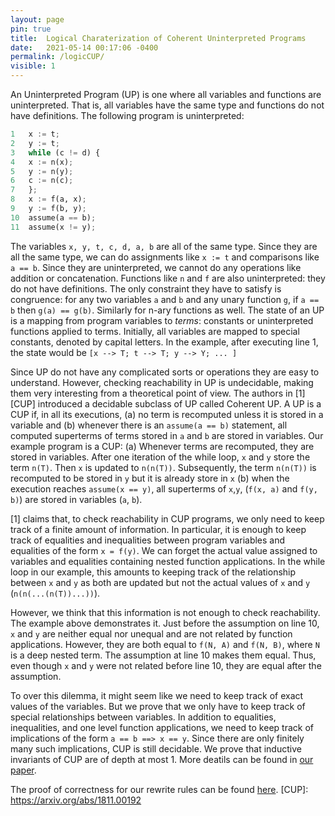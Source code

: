 ```yaml
---
layout: page
pin: true
title:  Logical Charaterization of Coherent Uninterpreted Programs
date:   2021-05-14 00:17:06 -0400
permalink: /logicCUP/
visible: 1
---
```

An Uninterpreted Program (UP) is one where all variables and functions are uninterpreted. That is, all variables have the same type and functions do not have definitions. The following program is uninterpreted:
```python
1   x := t;
2   y := t;
3   while (c != d) {
4   x := n(x);
5   y := n(y);
6   c := n(c);
7   };
8   x := f(a, x);
9   y := f(b, y);
10  assume(a == b);
11  assume(x != y);
```
The variables `x, y, t, c, d, a, b` are all of the same type. Since they are all the same type, we can do assignments like `x := t` and comparisons like `a == b`. Since they are uninterpreted, we cannot do any operations like addition or concatenation. Functions like `n` and `f` are also uninterpreted: they do not have definitions. The only constraint they have to satisfy is congruence: for any two variables `a` and `b` and any unary function `g`, if `a == b` then `g(a) == g(b)`. Similarly for n-ary functions as well. The state of an UP is a mapping from program variables to *terms*: constants or uninterpreted functions applied to terms. Initially, all variables are mapped to special constants, denoted by capital letters. In the example, after executing line 1, the state would be `[x --> T; t --> T; y --> Y; ... ]`

Since UP do not have any complicated sorts or operations they are easy to understand. However, checking reachability in UP is undecidable, making them very interesting from a theoretical point of view. The authors in [1][CUP] introduced a decidable subclass of UP called Coherent UP.  A UP is a CUP if, in all its executions, (a) no term is recomputed unless it is stored in a variable and (b) whenever there is an `assume(a == b)` statement, all computed superterms of terms stored in `a` and `b` are stored in variables. Our example program is a CUP: (a) Whenever terms are recomputed, they are stored in variables. After one iteration of the while loop, `x` and `y` store the term `n(T)`. Then `x` is updated to `n(n(T))`. Subsequently, the term `n(n(T))` is recomputed to be stored in `y` but it is already store in `x` (b) when the execution reaches `assume(x == y)`, all superterms of `x`,`y`, (`f(x, a)` and `f(y, b)`) are stored in variables (`a`, `b`).

[1] claims that, to check reachability in CUP programs, we only need to keep track of a finite amount of information. In particular, it is enough to keep track of equalities and inequalities between program variables and equalities of the form `x = f(y)`. We can forget the actual value assigned to variables and equalities containing nested function applications. In the while loop in our example, this amounts to keeping track of the relationship between `x` and `y` as both are updated but not the actual values of `x` and `y` (`n(n(...(n(T))...))`).

However, we think that this information is not enough to check reachability. The example above demonstrates it. Just before the assumption on line 10, `x` and `y` are neither equal nor unequal and are not related by function applications. However, they are both equal to `f(N, A)` and `f(N, B)`, where `N` is a deep nested term. The assumption at line 10 makes them equal. Thus, even though `x` and `y` were not related before line 10, they are equal after the assumption.

To over this dilemma, it might seem like we need to keep track of exact values of the variables. But we prove that we only have to keep track of special relationships between variables. In addition to equalities, inequalities, and one level function applications, we need to keep track of implications of the form `a == b ==> x == y`. Since there are only finitely many such implications, CUP is still decidable. We prove that inductive invariants of CUP are of depth at most 1. More deatils can be found in [our paper](https://arxiv.org/abs/2107.12902).

The proof of correctness for our rewrite rules can be found [here](/assets/bvspacer/rewrite_ule.smt2).
[CUP]: <https://arxiv.org/abs/1811.00192>

